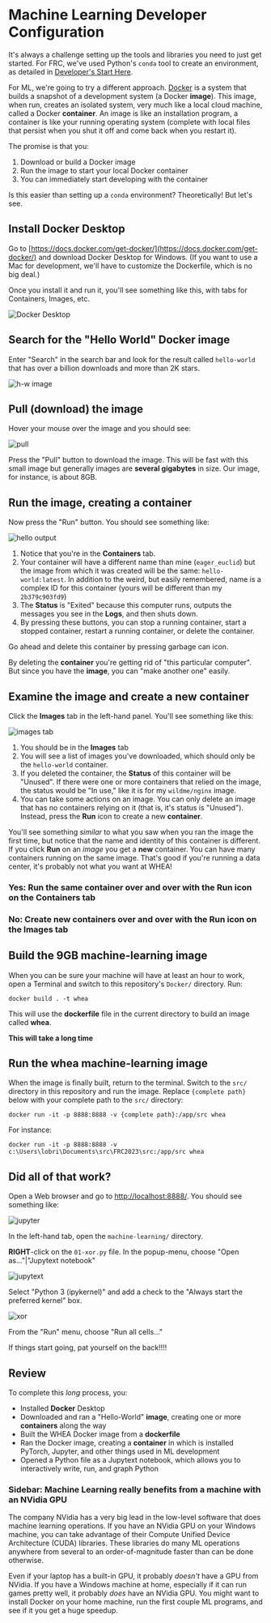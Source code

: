 # Machine Learning Developer Configuration

It's always a challenge setting up the tools and libraries you need to just get started. For FRC, we've used Python's `conda` tool to create an environment, as detailed in [Developer's Start Here](./DEVELOPERS_START_HERE.md).

For ML, we're going to try a different approach. [Docker](https://www.docker.com/) is a system that builds a snapshot of a development system (a Docker **image**). This image, when run, creates an isolated system, very much like a local cloud machine, called a Docker **container**. An image is like an installation program, a container is like your running operating system (complete with local files that persist when you shut it off and come back when you restart it).

The promise is that you:

1) Download or build a Docker image
2) Run the image to start your local Docker container
3) You can immediately start developing with the container

Is this easier than setting up a `conda` environment? Theoretically! But let's see. 

## Install Docker Desktop

Go to [https://docs.docker.com/get-docker/](https://docs.docker.com/get-docker/) and download Docker Desktop for Windows. (If you want to use a Mac for development, we'll have to customize the Dockerfile, which is no big deal.)

Once you install it and run it, you'll see something like this, with tabs for Containers, Images, etc. 

![Docker Desktop](media/ml_start/docker_desktop.png)

## Search for the "Hello World" Docker image

Enter "Search" in the search bar and look for the result called `hello-world` that has over a billion downloads and more than 2K stars. 

![h-w image](media/ml_start/hello_world.png)

## Pull (download) the image

Hover your mouse over the image and you should see: 

![pull](media/ml_start/pull.png)

Press the "Pull" button to download the image. This will be fast with this small image but generally images are **several gigabytes** in size. Our image, for instance, is about 8GB. 

## Run the image, creating a container

Now press the "Run" button. You should see something like:

![hello output](media/ml_start/hello_run.png)

1) Notice that you're in the **Containers** tab. 
2) Your container will have a different name than mine (`eager_euclid`) but the image from which it was created will be the same: `hello-world:latest`. In addition to the weird, but easily remembered, name is a complex ID for this container (yours will be different than my `2b379c903fd9`)
3) The **Status** is "Exited" because this computer runs, outputs the messages you see in the **Logs**, and then shuts down. 
4) By pressing these buttons, you can stop a running container, start a stopped container, restart a running container, or delete the container. 

Go ahead and delete this container by pressing garbage can icon. 

By deleting the **container** you're getting rid of "this particular computer". But since you have the **image**, you can "make another one" easily. 

## Examine the image and create a new container

Click the **Images** tab in the left-hand panel. You'll see something like this: 

![images tab](media/ml_start/image_tab.png)

1) You should be in the **Images** tab 
2) You will see a list of images you've downloaded, which should only be the `hello-world` container. 
3) If you deleted the container, the **Status** of this container will be "Unused". If there were one or more containers that relied on the image, the status would be "In use," like it is for my `wildme/nginx` image. 
4) You can take some actions on an image. You can only delete an image that has no containers relying on it (that is, it's status is "Unused"). Instead, press the **Run** icon to create a new **container**. 

You'll see something _similar_ to what you saw when you ran the image the first time, but notice that the name and identity of this container is different. If you click **Run** on an _image_ you get a **new** container. You can have many containers running on the same image. That's good if you're running a data center, it's probably not what you want at WHEA! 

### Yes: Run the same container over and over with the **Run** icon on the **Containers** tab
### No: Create new containers over and over with the **Run** icon on the **Images** tab  

## Build the 9GB machine-learning image 

When you can be sure your machine will have at least an hour to work, open a Terminal and switch to this repository's `Docker/` directory. Run:

`docker build . -t whea`

This will use the **dockerfile** file in the current directory to build an image called **whea**. 

**This will take a long time**

## Run the whea machine-learning image

When the image is finally built, return to the terminal. Switch to the `src/` directory in this repository and run the image. Replace `{complete path}` below with your complete path to the `src/` directory:

`docker run -it -p 8888:8888 -v {complete path}:/app/src whea`

For instance: 

`docker run -it -p 8888:8888 -v c:\Users\lobri\Documents\src\FRC2023\src:/app/src whea`

## Did all of that work? 

Open a Web browser and go to [http://localhost:8888/](http://localhost:8888). You should see something like:

![jupyter](media/ml_start/jupyter.png)

In the left-hand tab, open the `machine-learning/` directory. 

**RIGHT**-click on the `01-xor.py` file. In the popup-menu, choose "Open as..."|"Jupytext notebook"

![jupytext](media/ml_start/jupytext.png)

Select "Python 3 (ipykernel)" and add a check to the "Always start the preferred kernel" box. 

![xor](media/ml_start/run_all.png)

From the "Run" menu, choose "Run all cells..."

If things start going, pat yourself on the back!!!! 

## Review

To complete this *long* process, you:

* Installed **Docker** Desktop
* Downloaded and ran a "Hello-World" **image**, creating one or more **containers** along the way
* Built the WHEA Docker image from a **dockerfile**
* Ran the Docker image, creating a **container** in which is installed PyTorch, Jupyter, and other things used in ML development
* Opened a Python file as a Jupytext notebook, which allows you to interactively write, run, and graph Python

### Sidebar: Machine Learning really benefits from a machine with an NVidia GPU

The company NVidia has a very big lead in the low-level software that does machine learning operations. If you have an NVidia GPU on your Windows machine, you can take advantage of their Compute Unified Device Architecture (CUDA) libraries. These libraries do many ML operations anywhere from several to an order-of-magnitude faster than can be done otherwise. 

Even if your laptop has a built-in GPU, it probably *doesn't* have a GPU from NVidia. If you have a Windows machine at home, especially if it can run games pretty well, it probably *does* have an NVidia GPU. You might want to install Docker on your home machine, run the first couple ML programs, and see if it you get a huge speedup.


